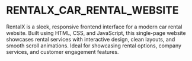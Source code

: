 # RENTALX_CAR_RENTAL_WEBSITE
RentalX is a sleek, responsive frontend interface for a modern car rental website. Built using HTML, CSS, and JavaScript, this single-page website showcases rental services with interactive design, clean layouts, and smooth scroll animations. Ideal for showcasing rental options, company services, and customer engagement features.
